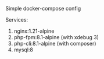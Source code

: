 Simple docker-compose config

Services:
1. nginx:1.21-alpine
2. php-fpm:8.1-alpine (with xdebug 3) 
3. php-cli:8.1-alpine (with composer)
4. mysql:8
